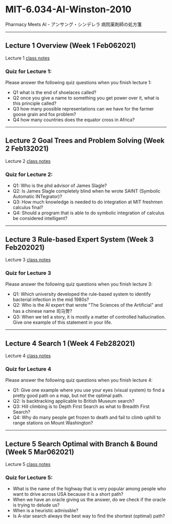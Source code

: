# MIT-6.034-AI-Winston-2010
Pharmacy Meets AI - アンサング・シンデレラ 病院薬剤師の処方箋

---

## Lecture 1 Overview (Week 1 Feb062021)

Lecture 1 [class notes](lec1-overview/README.md)

### Quiz for Lecture 1:

Please answer the following quiz questions when you finish lecture 1:

* Q1 what is the end of shoelaces called?
* Q2 once you give a name to something you get power over it, what is this principle called?
* Q3 how many possible representations can we have for the farmer goose grain and fox problem?
* Q4 how many countries does the equator cross in Africa?

---

## Lecture 2 Goal Trees and Problem Solving (Week 2 Feb132021)

Lecture 2 [class notes](lec2-goal-tree-SAINT/README.md)

### Quiz for Lecture 2:

* Q1: Who is the phd advisor of James Slagle?
* Q2: Is James Slagle completely blind when he wrote SAINT (Symbolic Automatic INTegrator)?
* Q3: How much knowledge is needed to do integration at MIT freshmen calculus final?
* Q4: Should a program that is able to do symbolic integration of calculus be considered intelligent?

---

## Lecture 3 Rule-based Expert System (Week 3 Feb202021)

Lecture 3 [class notes](lec3-rule-based-expert-MYCIN/README.md)

### Quiz for Lecture 3

Please answer the following quiz questions when you finish lecture 3:

* Q1: Which university  developed the rule-based system to identify bacterial infection in the mid 1980s?
* Q2: Who is the AI expert that wrote "The Sciences of the Artificial" and has a chinese name 司马贺?
* Q3: When we tell a story, it is mostly a matter of controlled hallucination. Give one example of this statement in your life.

---

## Lecture 4 Search 1 (Week 4 Feb282021)

Lecture 4 [class notes](lec4-bfs-dfs-hillclimb-beam/README.md)

### Quiz for Lecture 4

Please answer the following quiz questions when you finish lecture 4:

* Q1: Give one example where you use your eyes (visual system) to find a pretty good path on a map, but not the optimal path.
* Q2: Is backtracking applicable to British Museum search?
* Q3: Hill climbing is to Depth First Search as what to Breadth First Search?
* Q4: Why do many people get frozen to death and fail to climb uphill to range stations on Mount Washington?

---

## Lecture 5 Search Optimal with Branch & Bound (Week 5 Mar062021)

Lecture 5 [class notes](lec5-search-optimal-bb-astar/README.md)

### Quiz for Lecture 5:

* What is the name of the highway that is very popular among people who want to drive across USA because it is a short path?
* When we have an oracle giving us the answer, do we check if the oracle is trying to delude us?
* When is a heuristic admissble?
* Is A-star search always the best way to find the shortest (optimal) path?

